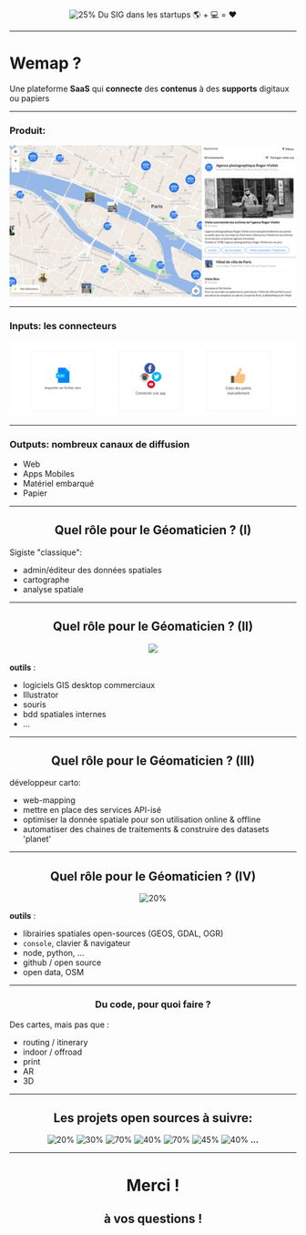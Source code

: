 <!-- page_number: true -->
<!-- footer: Bertrand Mathieu-Daudé  - 18 novembre 2018-->

<center>

![25%](https://getwemap.com/images/logos/wemap_gradient.png)
Du SIG dans les startups
:earth_americas: + :computer: = :heart:
</center>

---

# Wemap ?

Une plateforme **SaaS** qui **connecte** des **contenus** à des **supports** digitaux ou papiers

---
### Produit:
![](https://raw.githubusercontent.com/bertrandmd/presentations/master/livemap.png)

---

### Inputs: les connecteurs
![](https://raw.githubusercontent.com/bertrandmd/presentations/master/cfe.png)

---

### Outputs: nombreux canaux de diffusion

- Web
- Apps Mobiles
- Matériel embarqué
- Papier


---
<center>

## Quel rôle pour le Géomaticien ? (I)
</center>


Sigiste "classique":

- admin/éditeur des données spatiales
- cartographe
- analyse spatiale

---
<center>

## Quel rôle pour le Géomaticien ? (II)

![](https://upload.wikimedia.org/wikipedia/commons/thumb/7/7a/Jodocus_Hondius.jpg/200px-Jodocus_Hondius.jpg)
</center>

**outils** : 

 - logiciels GIS desktop commerciaux
 - Illustrator
 - souris 
 - bdd spatiales internes
 - ...
 
 
---
<center>

## Quel rôle pour le Géomaticien ? (III)
</center>

développeur carto:

- web-mapping
- mettre en place des services API-isé
- optimiser la donnée spatiale pour son utilisation online & offline
- automatiser des chaines de traitements & construire des datasets 'planet'


---
<center>

## Quel rôle pour le Géomaticien ? (IV)

![20%](https://updates.kip.pe/file/444d134bfe6c777c1354b7ccdca0144a/Screenshot+from+2017-05-06+18-32-37.png)
</center>

**outils** : 

 - librairies spatiales open-sources (GEOS, GDAL, OGR)
 - `console`, clavier & navigateur
 - node, python, ...
 - github / open source 
 - open data, OSM

---
<center>

### Du code, pour quoi faire ?
</center>

Des cartes, mais pas que :
- routing / itinerary
- indoor / offroad
- print
- AR
- 3D

---
<center>

## Les projets open sources à suivre:

![20%](http://www.lacantine-brest.net/wp-content/uploads/2014/05/OSM-logo.png)
![30%](http://leafletjs.com/docs/images/logo.png)
![70%](https://encrypted-tbn0.gstatic.com/images?q=tbn:ANd9GcQ7j07NzXEhTqQpgwX8-AVnPgtc-Tc9T8zs_2_PdNaEwtwSAg-tYQ)
![40%](https://encrypted-tbn0.gstatic.com/images?q=tbn:ANd9GcSoPKHuphKM2AxsF_H0X4wUvE_2Y8rNI3yIAVv9Ou-Vbb8CNchzIw)
![70%](https://encrypted-tbn0.gstatic.com/images?q=tbn:ANd9GcRIZyCeEgAr8uSapv1aKhCe3b96q4IZmpFXPVUZDhKQncHBN840)
![45%](https://encrypted-tbn0.gstatic.com/images?q=tbn:ANd9GcSeQ5rxp8YnT5ifxuSbngsi3Rg3eugptqwiGq2ueVLzR1yAwLuZlw)
![40%](https://encrypted-tbn0.gstatic.com/images?q=tbn:ANd9GcTPUMqajATXKARp6aCBWhYYP-ISPygkyxTxNgJyxXP4OxP8LCwzsw) **...**
</center>

---
<center>

# Merci !

## à vos questions !
</center>